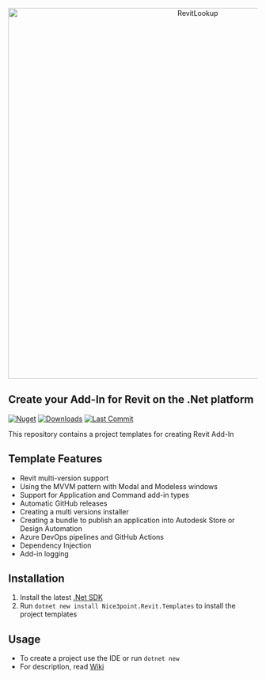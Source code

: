 <p align="center">
    <picture>
        <source media="(prefers-color-scheme: dark)" width="750" srcset="https://github.com/Nice3point/RevitTemplates/assets/20504884/cb0992f1-927f-4937-a87b-0e9657318c05">
        <img alt="RevitLookup" width="750" src="https://github.com/Nice3point/RevitTemplates/assets/20504884/ddeb2dd2-e3e9-46f8-a643-4176a09c8560">
    </picture>
</p>

## Create your Add-In for Revit on the .Net platform

[![Nuget](https://img.shields.io/nuget/vpre/Nice3point.Revit.Templates?style=for-the-badge)](https://www.nuget.org/packages/Nice3point.Revit.Templates)
[![Downloads](https://img.shields.io/nuget/dt/Nice3point.Revit.Templates?style=for-the-badge)](https://www.nuget.org/packages/Nice3point.Revit.Templates)
[![Last Commit](https://img.shields.io/github/last-commit/Nice3point/RevitTemplate/develop?style=for-the-badge)](https://github.com/Nice3point/RevitTemplate/commits/develop)

This repository contains a project templates for creating Revit Add-In

## Template Features

- Revit multi-version support
- Using the MVVM pattern with Modal and Modeless windows
- Support for Application and Command add-in types
- Automatic GitHub releases
- Creating a multi versions installer
- Creating a bundle to publish an application into Autodesk Store or Design Automation
- Azure DevOps pipelines and GitHub Actions
- Dependency Injection
- Add-in logging

## Installation

1. Install the latest [.Net SDK](https://dotnet.microsoft.com/download)
2. Run `dotnet new install Nice3point.Revit.Templates` to install the project templates

## Usage

- To create a project use the IDE or run `dotnet new`
- For description, read [Wiki](https://github.com/Nice3point/RevitTemplates/wiki)
